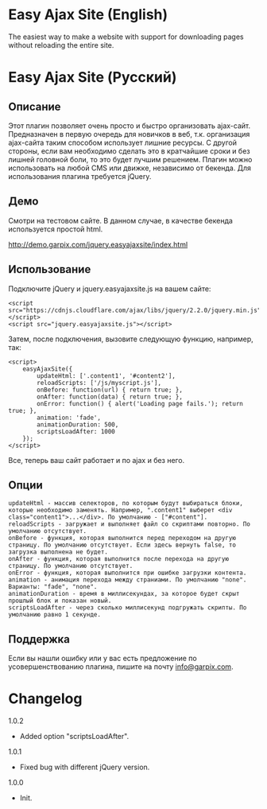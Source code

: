 Easy Ajax Site (English)
========================

The easiest way to make a website with support for downloading pages without reloading the entire site.


Easy Ajax Site (Русский)
========================

Описание
--------

Этот плагин позволяет очень просто и быстро организовать ajax-сайт.
Предназначен в первую очередь для новичков в веб, т.к. организация ajax-сайта таким способом использует лишние ресурсы. С другой стороны, если вам необходимо сделать это в кратчайшие сроки и без лишней головной боли, то это будет лучшим решением. Плагин можно использовать на любой CMS или движке, независимо от бекенда.
Для использования плагина требуется jQuery.

Демо
----

Смотри на тестовом сайте. В данном случае, в качестве бекенда используется простой html.

http://demo.garpix.com/jquery.easyajaxsite/index.html

Использование
-------------

Подключите jQuery и jquery.easyajaxsite.js на вашем сайте:

    <script src="https://cdnjs.cloudflare.com/ajax/libs/jquery/2.2.0/jquery.min.js"></script>
    <script src="jquery.easyajaxsite.js"></script>

Затем, после подключения, вызовите следующую функцию, например, так:

    <script>
        easyAjaxSite({
        	updateHtml: ['.content1', '#content2'],
        	reloadScripts: ['/js/myscript.js'],
        	onBefore: function(url) { return true; },
        	onAfter: function(data) { return true; },
        	onError: function() { alert('Loading page fails.'); return true; },
        	animation: 'fade',
            animationDuration: 500,
            scriptsLoadAfter: 1000
    	});
    </script>

Все, теперь ваш сайт работает и по ajax и без него.

Опции
-----

    updateHtml - массив селекторов, по которым будут выбираться блоки, которые необходимо заменять. Например, ".content1" выберет <div class="content1">...</div>. По умолчанию - ["#content"].
    reloadScripts - загружает и выполняет файл со скриптами повторно. По умолчанию отсутствует.
    onBefore - функция, которая выполнится перед переходом на другую страницу. По умолчанию отсутствует. Если здесь вернуть false, то загрузка выполнена не будет.
    onAfter - функция, которая выполнится после перехода на другую страницу. По умолчанию отсутствует.
    onError - функция, которая выполнится при ошибке загрузки контента.
    animation - анимация перехода между страниами. По умолчанию "none". Варианты: "fade", "none".
    animationDuration - время в миллисекундах, за которое будет скрыт прошлый блок и показан новый.
    scriptsLoadAfter - через сколько миллисекунд подгружать скрипты. По умолчанию равно 1 секунде.

Поддержка
---------

Если вы нашли ошибку или у вас есть предложение по усовершенствованию плагина, пишите на почту info@garpix.com.

Changelog
=========

1.0.2
- Added option "scriptsLoadAfter".

1.0.1
- Fixed bug with different jQuery version.

1.0.0
- Init.